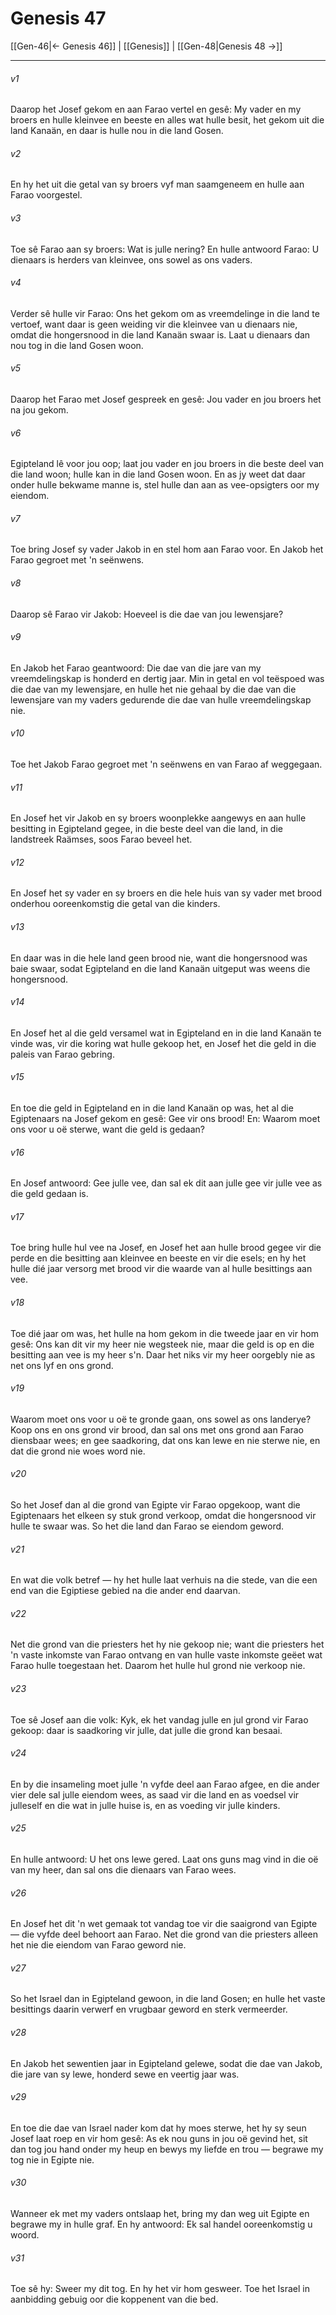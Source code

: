# Genesis 47

[[Gen-46|← Genesis 46]] | [[Genesis]] | [[Gen-48|Genesis 48 →]]
***

###### v1
Daarop het Josef gekom en aan Farao vertel en gesê: My vader en my broers en hulle kleinvee en beeste en alles wat hulle besit, het gekom uit die land Kanaän, en daar is hulle nou in die land Gosen. 
###### v2
En hy het uit die getal van sy broers vyf man saamgeneem en hulle aan Farao voorgestel. 
###### v3
Toe sê Farao aan sy broers: Wat is julle nering? En hulle antwoord Farao: U dienaars is herders van kleinvee, ons sowel as ons vaders. 
###### v4
Verder sê hulle vir Farao: Ons het gekom om as vreemdelinge in die land te vertoef, want daar is geen weiding vir die kleinvee van u dienaars nie, omdat die hongersnood in die land Kanaän swaar is. Laat u dienaars dan nou tog in die land Gosen woon. 
###### v5
Daarop het Farao met Josef gespreek en gesê: Jou vader en jou broers het na jou gekom. 
###### v6
Egipteland lê voor jou oop; laat jou vader en jou broers in die beste deel van die land woon; hulle kan in die land Gosen woon. En as jy weet dat daar onder hulle bekwame manne is, stel hulle dan aan as vee-opsigters oor my eiendom. 
###### v7
Toe bring Josef sy vader Jakob in en stel hom aan Farao voor. En Jakob het Farao gegroet met 'n seënwens. 
###### v8
Daarop sê Farao vir Jakob: Hoeveel is die dae van jou lewensjare? 
###### v9
En Jakob het Farao geantwoord: Die dae van die jare van my vreemdelingskap is honderd en dertig jaar. Min in getal en vol teëspoed was die dae van my lewensjare, en hulle het nie gehaal by die dae van die lewensjare van my vaders gedurende die dae van hulle vreemdelingskap nie. 
###### v10
Toe het Jakob Farao gegroet met 'n seënwens en van Farao af weggegaan. 
###### v11
En Josef het vir Jakob en sy broers woonplekke aangewys en aan hulle besitting in Egipteland gegee, in die beste deel van die land, in die landstreek Raämses, soos Farao beveel het. 
###### v12
En Josef het sy vader en sy broers en die hele huis van sy vader met brood onderhou ooreenkomstig die getal van die kinders. 
###### v13
En daar was in die hele land geen brood nie, want die hongersnood was baie swaar, sodat Egipteland en die land Kanaän uitgeput was weens die hongersnood. 
###### v14
En Josef het al die geld versamel wat in Egipteland en in die land Kanaän te vinde was, vir die koring wat hulle gekoop het, en Josef het die geld in die paleis van Farao gebring. 
###### v15
En toe die geld in Egipteland en in die land Kanaän op was, het al die Egiptenaars na Josef gekom en gesê: Gee vir ons brood! En: Waarom moet ons voor u oë sterwe, want die geld is gedaan? 
###### v16
En Josef antwoord: Gee julle vee, dan sal ek dit aan julle gee vir julle vee as die geld gedaan is. 
###### v17
Toe bring hulle hul vee na Josef, en Josef het aan hulle brood gegee vir die perde en die besitting aan kleinvee en beeste en vir die esels; en hy het hulle dié jaar versorg met brood vir die waarde van al hulle besittings aan vee. 
###### v18
Toe dié jaar om was, het hulle na hom gekom in die tweede jaar en vir hom gesê: Ons kan dit vir my heer nie wegsteek nie, maar die geld is op en die besitting aan vee is my heer s'n. Daar het niks vir my heer oorgebly nie as net ons lyf en ons grond. 
###### v19
Waarom moet ons voor u oë te gronde gaan, ons sowel as ons landerye? Koop ons en ons grond vir brood, dan sal ons met ons grond aan Farao diensbaar wees; en gee saadkoring, dat ons kan lewe en nie sterwe nie, en dat die grond nie woes word nie. 
###### v20
So het Josef dan al die grond van Egipte vir Farao opgekoop, want die Egiptenaars het elkeen sy stuk grond verkoop, omdat die hongersnood vir hulle te swaar was. So het die land dan Farao se eiendom geword. 
###### v21
En wat die volk betref — hy het hulle laat verhuis na die stede, van die een end van die Egiptiese gebied na die ander end daarvan. 
###### v22
Net die grond van die priesters het hy nie gekoop nie; want die priesters het 'n vaste inkomste van Farao ontvang en van hulle vaste inkomste geëet wat Farao hulle toegestaan het. Daarom het hulle hul grond nie verkoop nie. 
###### v23
Toe sê Josef aan die volk: Kyk, ek het vandag julle en jul grond vir Farao gekoop: daar is saadkoring vir julle, dat julle die grond kan besaai. 
###### v24
En by die insameling moet julle 'n vyfde deel aan Farao afgee, en die ander vier dele sal julle eiendom wees, as saad vir die land en as voedsel vir julleself en die wat in julle huise is, en as voeding vir julle kinders. 
###### v25
En hulle antwoord: U het ons lewe gered. Laat ons guns mag vind in die oë van my heer, dan sal ons die dienaars van Farao wees. 
###### v26
En Josef het dit 'n wet gemaak tot vandag toe vir die saaigrond van Egipte — die vyfde deel behoort aan Farao. Net die grond van die priesters alleen het nie die eiendom van Farao geword nie. 
###### v27
So het Israel dan in Egipteland gewoon, in die land Gosen; en hulle het vaste besittings daarin verwerf en vrugbaar geword en sterk vermeerder. 
###### v28
En Jakob het sewentien jaar in Egipteland gelewe, sodat die dae van Jakob, die jare van sy lewe, honderd sewe en veertig jaar was. 
###### v29
En toe die dae van Israel nader kom dat hy moes sterwe, het hy sy seun Josef laat roep en vir hom gesê: As ek nou guns in jou oë gevind het, sit dan tog jou hand onder my heup en bewys my liefde en trou — begrawe my tog nie in Egipte nie. 
###### v30
Wanneer ek met my vaders ontslaap het, bring my dan weg uit Egipte en begrawe my in hulle graf. En hy antwoord: Ek sal handel ooreenkomstig u woord. 
###### v31
Toe sê hy: Sweer my dit tog. En hy het vir hom gesweer. Toe het Israel in aanbidding gebuig oor die koppenent van die bed. 
